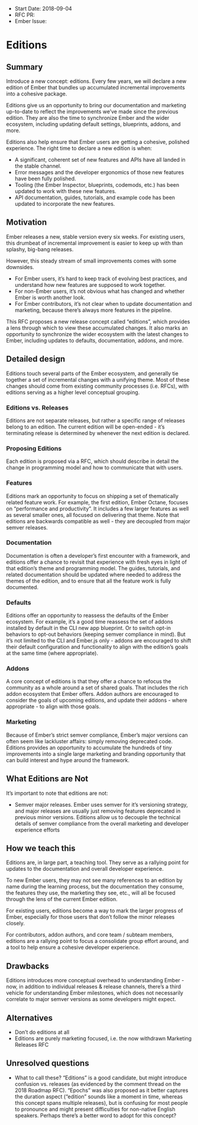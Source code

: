 - Start Date: 2018-09-04
- RFC PR:
- Ember Issue:

# Editions

## Summary

Introduce a new concept: editions. Every few years, we will declare a new edition of Ember that bundles up accumulated incremental improvements into a cohesive package.

Editions give us an opportunity to bring our documentation and marketing up-to-date to reflect the improvements we’ve made since the previous edition. They are also the time to synchronize Ember and the wider ecosystem, including updating default settings, blueprints, addons, and more.

Editions also help ensure that Ember users are getting a cohesive, polished experience. The right time to declare a new edition is when:


- A significant, coherent set of new features and APIs have all landed in the stable channel.
- Error messages and the developer ergonomics of those new features have been fully polished.
- Tooling (the Ember Inspector, blueprints, codemods, etc.) has been updated to work with these new features.
- API documentation, guides, tutorials, and example code has been updated to incorporate the new features.

## Motivation

Ember releases a new, stable version every six weeks. For existing users, this drumbeat of incremental improvement is easier to keep up with than splashy, big-bang releases.

However, this steady stream of small improvements comes with some downsides.

- For Ember users, it’s hard to keep track of evolving best practices, and understand how new features are supposed to work together.
- For non-Ember users, it’s not obvious what has changed and whether Ember is worth another look.
- For Ember contributors, it’s not clear when to update documentation and marketing, because there’s always more features in the pipeline.

This RFC proposes a new release concept called “editions”, which provides a lens through which to view these accumulated changes. It also marks an opportunity to synchronize the wider ecosystem with the latest changes to Ember, including updates to defaults, documentation, addons, and more.

## Detailed design

Editions touch several parts of the Ember ecosystem, and generally tie together a set of incremental changes with a unifying theme. Most of these changes should come from existing community processes (i.e. RFCs), with editions serving as a higher level conceptual grouping.

### Editions vs. Releases
Editions are not separate releases, but rather a specific range of releases belong to an edition. The current edition will be open-ended - it’s terminating release is determined by whenever the next edition is declared.

### Proposing Editions
Each edition is proposed via a RFC, which should describe in detail the change in programming model and how to communicate that with users.

### Features
Editions mark an opportunity to focus on shipping a set of thematically related feature work. For example, the first edition, Ember Octane, focuses on “performance and productivity”. It includes a few larger features as well as several smaller ones, all focused on delivering that theme. Note that editions are backwards compatible as well - they are decoupled from major semver releases.

### Documentation
Documentation is often a developer’s first encounter with a framework, and editions offer a chance to revisit that experience with fresh eyes in light of that edition’s theme and programming model. The guides, tutorials, and related documentation should be updated where needed to address the themes of the edition, and to ensure that all the feature work is fully documented.

### Defaults
Editions offer an opportunity to reassess the defaults of the Ember ecosystem. For example, it’s a good time reassess the set of addons installed by default in the CLI new app blueprint. Or to switch opt-in behaviors to opt-out behaviors (keeping semver compliance in mind). But it’s not limited to the CLI and Ember.js only - addons are encouraged to shift their default configuration and functionality to align with the edition’s goals at the same time (where appropriate).

### Addons
A core concept of editions is that they offer a chance to refocus the community as a whole around a set of shared goals. That includes the rich addon ecosystem that Ember offers. Addon authors are encouraged to consider the goals of upcoming editions, and update their addons - where appropriate - to align with those goals.

### Marketing
Because of Ember’s strict semver compliance, Ember’s major versions can often seem like lackluster affairs: simply removing deprecated code. Editions provides an opportunity to accumulate the hundreds of tiny improvements into a single large marketing and branding opportunity that can build interest and hype around the framework.

## What Editions are Not

It’s important to note that editions are not:

- Semver major releases. Ember uses semver for it’s versioning strategy, and major releases are usually just removing features deprecated in previous minor versions. Editions allow us to decouple the technical details of semver compliance from the overall marketing and developer experience efforts


## How we teach this

Editions are, in large part, a teaching tool. They serve as a rallying point for updates to the documentation and overall developer experience.

To new Ember users, they may not see many references to an edition by name during the learning process, but the documentation they consume, the features they use, the marketing they see, etc., will all be focused through the lens of the current Ember edition.

For existing users, editions become a way to mark the larger progress of Ember, especially for those users that don’t follow the minor releases closely.

For contributors, addon authors, and core team / subteam members, editions are a rallying point to focus a consolidate group effort around, and a tool to help ensure a cohesive developer experience.

## Drawbacks

Editions introduces more conceptual overhead to understanding Ember - now, in addition to individual releases & release channels, there’s a third vehicle for understanding Ember milestones, which does not necessarily correlate to major semver versions as some developers might expect.

## Alternatives

- Don’t do editions at all
- Editions are purely marketing focused, i.e. the now withdrawn Marketing Releases RFC

## Unresolved questions

- What to call these? “Editions” is a good candidate, but might introduce confusion vs. releases (as evidenced by the comment thread on the 2018 Roadmap RFC). “Epochs” was also proposed as it better captures the duration aspect (“edition” sounds like a moment in time, whereas this concept spans multiple releases), but is confusing for most people to pronounce and might present difficulties for non-native English speakers. Perhaps there’s a better word to adopt for this concept?
